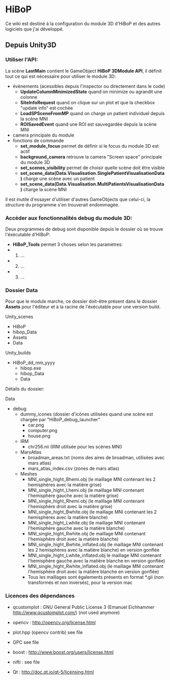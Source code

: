 # HiBoP

Ce wiki est destiné à la configuration du module 3D d'HiBoP et des autres logiciels que j'ai développé.

## Depuis Unity3D

### Utiliser l'API:

La scène **LastMain** contient le GameObject **HiBoP 3DModule API**, il définit tout ce qui est nécessaire pour utiliser le module 3D:
 * évènements (acessibles depuis l'inspector ou directement dans le code)
   * **UpdateColumnMinimizedState** quand on minimize ou agrandit une colonne
   * **SiteInfoRequest** quand on clique sur un plot et que la checkbox "update info" est cochée
   * **LoadSPSceneFromMP** quand on charge un patient individuel depuis la scène MNI
   * **ROISavedEvent** quand une ROI est sauvegardée depuis la scène MNI
 * camera principale du module  
 * fonctions de commande
   * **set_module_focus** permet de définir si le focus du module 3D est actif
   * **background_camera** retrouve la camera "Screen space" principale du module 3D
   * **set_scenes_visibility** permet de choisir quelle scène doit être visible
   * **set_scene_data(Data.Visualisation.SinglePatientVisualisationData)** charge une scène avec un patient
   * **set_scene_data(Data.Visualisation.MultiPatientsVisualisationData)** charge la scène MNI
 
Il est inutile d'essayer d'utiliser d'autres GameObjects que celui-ci, la structure du programme s'en trouverait endommagée.

### Accéder aux fonctionnalités debug du module 3D:

Deux programmes de debug sont disponible depuis le dossier où se trouve l'éxécutable d'HiBoP:

  * **HiBoP_Tools** permet 3 choses selon les paramètres:
  * 1. ...
  * 2. ...
  * 3. ...
  
### Dossier Data

Pour que le module marche, ce dossier doit-être présent dans le dossier **Assets** pour l'éditeur et à la racine de l'éxécutable pour une version build.

Unity_scenes
 * HiBoP
  * hibop_Data
  * Assets
   * Data

Unity_builds
 * HiBoP_dd_mm_yyyy
   * hibop.exe
   * hibop_Data
   * Data

Détails du dossier:

Data
 * debug
   * dummy_icones (dossier d'icônes utilisées quand une scène est chargée par "HiBoP_debug_launcher"
     * car.png
     * computer.png
     * house.png
   * IRM
     * chr256.nii (IRM utilisée pour les scènes MNI)
   * MarsAtlas
     * broadman_areas.txt (noms des aires de broadman, utilisées avec mars atlas)
     * mars_atlas_index.csv (zones de mars atlas)
   * Meshes
     * MNI_single_hight_Bhemi.obj (le maillage MNI contenant les 2 hemisphères avec la matière grise)
     * MNI_single_hight_Lhemi.obj (le maillage MNI contenant l'hemisphère gauche avec la matière grise)
     * MNI_single_hight_Rhemi.obj (le maillage MNI contenant l'hemisphère droit avec la matière grise)
     * MNI_single_hight_Bwhite.obj (le maillage MNI contenant les 2 hemisphères avec la matière blanche)
     * MNI_single_hight_Lwhite.obj (le maillage MNI contenant l'hemisphère gauche avec la matière blanche)
     * MNI_single_hight_Rwhite.obj (le maillage MNI contenant l'hemisphère droit avec la matière blanche)
     * MNI_single_hight_Bwhite_inflated.obj (le maillage MNI contenant les 2 hemisphères avec la matière blanche) en version gonflée
     * MNI_single_hight_Lwhite_inflated.obj le maillage MNI contenant l'hemisphère gauche avec la matière blanche en version gonflée)
     * MNI_single_hight_Rwhite_inflated.obj (le maillage MNI contenant l'hemisphère droit avec la matière blanche en version gonflée)
     * Tous les maillages sont égalements présents en format *.gii (non transformés et non inversés), pour la version mac


### Licences des dépendances

* qcustomplot : GNU General Public License 3 (Emanuel Eichhammer http://www.qcustomplot.com/)
(not used anymore)

* opencv : http://opencv.org/license.html

* plot.hpp (opencv contrib) see file

* GPC see file

* boost : http://www.boost.org/users/license.html

* nifti : see file

* Qt : http://doc.qt.io/qt-5/licensing.html

